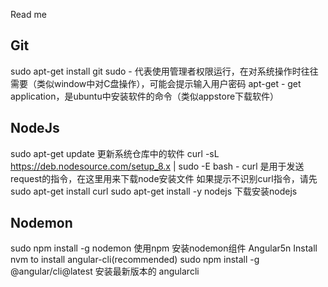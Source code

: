 Read me

## Git
sudo apt-get install git
sudo - 代表使用管理者权限运行，在对系统操作时往往需要（类似window中对C盘操作），可能会提示输入用户密码
apt-get - get application，是ubuntu中安装软件的命令（类似appstore下载软件）

## NodeJs
sudo apt-get update
更新系统仓库中的软件
curl -sL https://deb.nodesource.com/setup_8.x | sudo -E bash -
curl 是用于发送request的指令，在这里用来下载node安装文件
如果提示不识别curl指令，请先 sudo apt-get install curl
sudo apt-get install -y nodejs
下载安装nodejs

## Nodemon
sudo npm install -g nodemon
使用npm 安装nodemon组件
Angular5n
Install nvm to install angular-cli(recommended)
sudo npm install -g @angular/cli@latest
安装最新版本的 angularcli
